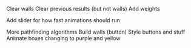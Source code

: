 
Clear walls
Clear previous results (but not walls)
Add weights

Add slider for how fast animations should run

More pathfinding algorithms
Build walls (button)
Style buttons and stuff
Animate boxes changing to purple and yellow
